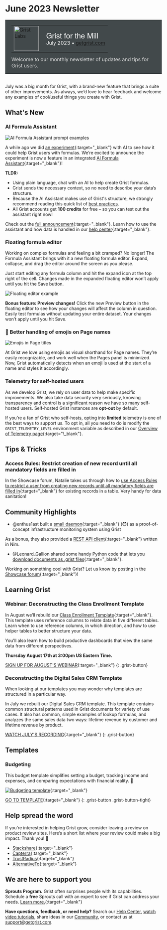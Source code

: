 # June 2023 Newsletter

<style>
  /* restore some poorly overridden defaults */
  .newsletter-header .table {
    background-color: initial;
    border: initial;
  }
  .newsletter-header .table > tbody > tr > td {
    padding: initial;
    border: initial;
    vertical-align: initial;
  }
  .newsletter-header img.header-img {
    padding: initial;
    max-width: initial;
    display: initial;
    padding: initial;
    line-height: initial;
    background-color: initial;
    border: initial;
    border-radius: initial;
    margin: initial;
  }

  /* copy newsletter styles, with a prefix for sufficient specificity */
  .newsletter-header .header {
    border: none;
    padding: 0;
    margin: 0;
  }
  .newsletter-header table > tbody > tr > td.header-image {
    width: 80px;
    padding-right: 16px;
  }
  .newsletter-header table > tbody > tr > td.header-text {
    background-color: #42494B;
    padding: 16px 20px;
  }
  .newsletter-header table.header-top {
    border: none;
    padding: 0;
    margin: 0;
    width: 100%;
  }
  .header-title {
    font-family: Helvetica Neue, Helvetica, Arial, sans-serif;
    font-size: 24px;
    line-height: 28px;
    color: #FFFFFF;
  }
  .header-month {
    color: #FFFFFF;
  }
  .header-welcome {
    margin-top: 12px;
    color: #FFFFFF;
  }
  .newsletter-summary {
    background-color: #e3fff5;
    margin: 0;
    padding: 10px;
  }
  .newsletter-summary-header {
    text-align: center;
    padding-bottom: 10px;
    border-bottom: 1px solid lightgrey;
  }
  .newsletter-summary ul {
    padding-left: 20px;
  }
  .newsletter-summary li {
    margin-bottom: 10px;
  }
  .newsletter-summary li p {
    margin: 0px
  }
</style>
<div class="newsletter-header">
<table class="header" cellpadding="0" cellspacing="0" border="0"><tr>
  <td class="header-text">
    <table class="header-top"><tr>
      <td class="header-image">
        <a href="https://www.getgrist.com">
          <img class="header-img" src="/images/newsletters/grist-labs.png" width="80" height="80" alt="Grist Labs" border="0">
        </a>
      </td>
      <td class="header-top-text">
        <div class="header-title">Grist for the Mill</div>
        <div class="header-month">July 2023
          &#8226; <a href="https://www.getgrist.com/">getgrist.com</a></div>
      </td>
    </tr></table>
    <div class="header-welcome" style="color: #e0e0e0;">
      Welcome to our monthly newsletter of updates and tips for Grist users.
    </div>
  </td>
</tr></table>
</div>

<br />

July was a big month for Grist, with a brand-new feature that brings a suite of other improvements. As always, we’d love to hear feedback and welcome any examples of cool/useful things you create with Grist.

## What's New

### AI Formula Assistant

![AI Formula Assistant prompt examples](../images/newsletters/2023-07/email-hero.gif)

A while ago we did [an experiment](https://www.getgrist.com/blog/ai-formula-generation-experiment/){:target="\_blank"} with AI to see how it could help Grist users with formulas. We’re excited to announce the experiment is now a feature in an integrated [AI Formula Assistant](https://www.getgrist.com/ai-formula-assistant/){:target="\_blank"}!

**TLDR:**

- Using plain language, chat with an AI to help create Grist formulas.
- Grist sends the necessary context, so no need to describe your data’s structure.
- Because the AI Assistant makes use of Grist's structure, we strongly recommend reading this quick list of [best practices](https://support.getgrist.com/ai-assistant/#best-practices).
- All Grist accounts get **100 credits** for free – so you can test out the assistant right now!

Check out the [full announcement](https://www.getgrist.com/ai-formula-assistant/){:target="\_blank"}. Learn how to use the assistant and how data is handled in our [help center](https://support.getgrist.com/ai-assistant/){:target="\_blank"}.

### Floating formula editor

Working on complex formulas and feeling a bit cramped? No longer! The Formula Assistant brings with it a new floating formula editor. Expand, collapse, and drag the editor around the screen as you please.

Just start editing any formula column and hit the expand icon at the top right of the cell. Changes made in the expanded floating editor won’t apply until you hit the Save button.

![Floating editor example](../images/newsletters/2023-07/editor.gif)

**Bonus feature: Preview changes!** Click the new Preview button in the floating editor to see how your changes will affect the column in question. Easily test formulas without updating your entire dataset. Your changes won’t apply until you hit Save.

### 🤩 Better handling of emojis on Page names

![Emojis in Page titles](../images/newsletters/2023-07/emoji-full.png)

At Grist we love using emojis as visual shorthand for Page names. They’re easily recognizable, and work well when the Pages panel is minimized. Now, Grist automatically detects when an emoji is used at the start of a name and styles it accordingly.

### Telemetry for self-hosted users

As we develop Grist, we rely on user data to help make specific improvements. We also take data security very seriously, knowing transparency and control is a significant reason we have so many self-hosted users. Self-hosted Grist instances are **opt-out** by default.

If you’re a fan of Grist who self-hosts, opting into **limited** telemetry is one of the best ways to support us. To opt in, all you need to do is modify the `GRIST_TELEMETRY_LEVEL` environment variable as described in our [Overview of Telemetry page](https://support.getgrist.com/telemetry/#_top_){:target="\_blank"}. 

## Tips & Tricks

### Access Rules: Restrict creation of new record until all mandatory fields are filled in

In the Showcase forum, Natalie takes us through how to [use Access Rules to restrict a user from creating new records until all mandatory fields are filled in](https://community.getgrist.com/t/access-rules-restrict-creation-of-new-record-until-all-mandatory-fields-are-filled-in/2822){:target="\_blank"} for existing records in a table. Very handy for data sanitation!

## Community Highlights

- @enthus1ast built a [small daemon](https://community.getgrist.com/t/infrastructure-monitoring-with-grist/2866){:target="\_blank"} (😈) as a proof-of-concept infrastructure monitoring system using Grist

As a bonus, they also provided a [REST API client](https://community.getgrist.com/t/grist-api-client-for-nim-lang/2927){:target="\_blank"} written in Nim.
- @Leonard_Gallion shared some handy Python code that lets you [download documents as .grist files](https://community.getgrist.com/t/basic-python-code-to-download-documents-as-grist-files/2929){:target="\_blank"}.

Working on something cool with Grist? Let us know by posting in the [Showcase forum](https://community.getgrist.com/c/showcase/8){:target="\_blank"}!

## Learning Grist

### Webinar: Deconstructing the Class Enrollment Template

In August we’ll rebuild our [Class Enrollment Template](https://templates.getgrist.com/doc/afterschool-program){:target="\_blank"}. This template uses reference columns to relate data in five different tables. Learn when to use reference columns, in which direction, and how to use helper tables to better structure your data.

You'll also learn how to build productive dashboards that view the same data from different perspectives. 

**Thursday August 17th at 3:00pm US Eastern Time.**

[SIGN UP FOR AUGUST'S WEBINAR](https://www.getgrist.com/webinars/deconstructing-the-class-enrollment-template/?utm_source=support-newsletter&utm_medium=internal&utm_campaign=build-webinar&utm_term=august-2023&utm_content=){:target="\_blank"}
{: .grist-button}

### Deconstructing the Digital Sales CRM Template

When looking at our templates you may wonder why templates are structured in a particular way.

In July we rebuilt our Digital Sales CRM template. This template contains common structural patterns used in Grist documents for variety of use cases. It also has common, simple examples of lookup formulas, and analyzes the same sales data two ways: lifetime revenue by customer and lifetime revenue by product.

[WATCH JULY'S RECORDING](https://www.getgrist.com/webinars/webinar-common-structures-in-grist/){:target="\_blank"}
{: .grist-button}

## Templates

### Budgeting

This budget template simplifies setting a budget, tracking income and expenses, and comparing expectations with financial reality. 💸

[![Budgeting template](../images/newsletters/2023-07/budgeting-template.png)](https://templates.getgrist.com/9mWWYLe5PCZK/Personal-Budget){:target="\_blank"}

[GO TO TEMPLATE](https://templates.getgrist.com/9mWWYLe5PCZK/Personal-Budget){:target="\_blank"}
{: .grist-button .grist-button-tight}

## Help spread the word
If you’re interested in helping Grist grow, consider leaving a review on product review sites. Here’s a short list where your review could make a big impact. Thank you! 🙏

* [Stackshare](https://stackshare.io/getgrist){:target="\_blank"}
* [Capterra](https://www.capterra.com/p/232821/Grist/){:target="\_blank"}
* [TrustRadius](https://www.trustradius.com/products/grist/){:target="\_blank"}
* [AlternativeTo](https://alternativeto.net/software/grist/about/){:target="\_blank"}

## We are here to support you

**Sprouts Program.** Grist often surprises people with its capabilities. Schedule a **free** Sprouts call with an expert to see if Grist can address your needs. [Learn more.](https://www.getgrist.com/sprouts-program/){:target="\_blank"}

**Have questions, feedback, or need help?** Search our [Help Center](../index.md), [watch video
tutorials](https://www.youtube.com/channel/UCx0ioQrrC-bIrkmZ7ZULr0g/playlists), share ideas in our
[Community](https://community.getgrist.com), or contact us at <support@getgrist.com>.
